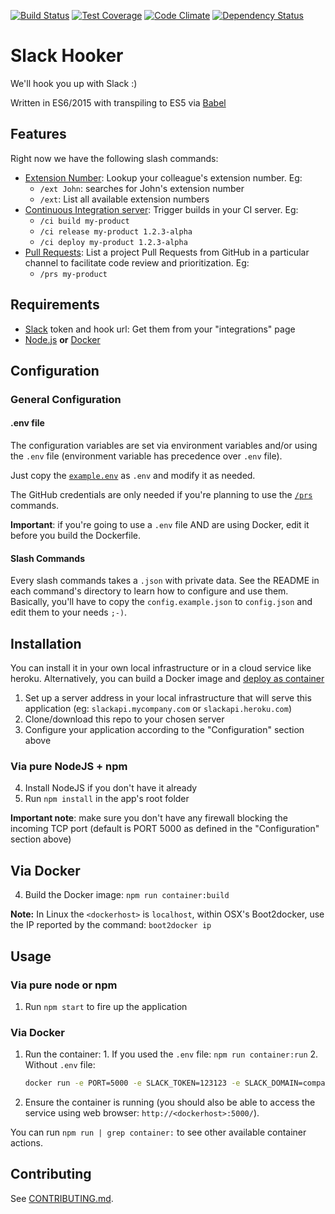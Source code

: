 [![Build Status](https://travis-ci.org/DataEasy/slack-hooker.svg)](https://travis-ci.org/DataEasy/slack-hooker)
[![Test Coverage](https://codeclimate.com/github/DataEasy/slack-hooker/badges/coverage.svg)](https://codeclimate.com/github/DataEasy/slack-hooker/coverage)
[![Code Climate](https://codeclimate.com/github/DataEasy/slack-hooker/badges/gpa.svg)](https://codeclimate.com/github/DataEasy/slack-hooker)
[![Dependency Status](https://david-dm.org/DataEasy/slack-hooker.svg)](https://david-dm.org/DataEasy/slack-hooker)

Slack Hooker
============

We'll hook you up with Slack :)

Written in ES6/2015 with transpiling to ES5 via [Babel](http://babeljs.io)

## Features

Right now we have the following slash commands:

* [Extension Number](./lib/slash-commands/ext/): Lookup your colleague's extension number. Eg:
  * `/ext John`: searches for John's extension number
  * `/ext`: List all available extension numbers
* [Continuous Integration server](./lib/slash-commands/ci/): Trigger builds in your CI server. Eg:
  * `/ci build my-product`
  * `/ci release my-product 1.2.3-alpha`
  * `/ci deploy my-product 1.2.3-alpha`
* [Pull Requests](./lib/slash-commands/prs/): List a project Pull Requests from GitHub in a particular channel to facilitate code review and prioritization. Eg:
  * `/prs my-product`

## Requirements

  * [Slack](https://slack.com/) token and hook url: Get them from your "integrations" page
  * [Node.js](http://nodejs.org/) **or** [Docker](https://www.docker.com/)

## Configuration

### General Configuration

#### .env file

The configuration variables are set via environment variables and/or using the `.env` file (environment variable has precedence over `.env` file).

Just copy the [`example.env`](./example.env) as `.env` and modify it as needed.

The GitHub credentials are only needed if you're planning to use the [`/prs`](./lib/slash-commands/prs/) commands.

**Important**: if you're going to use a `.env` file AND are using Docker, edit it before you build the Dockerfile.

#### Slash Commands

Every slash commands takes a `.json` with private data. See the README in each command's directory to learn how to configure  and use them. Basically, you'll have to copy the `config.example.json` to `config.json` and edit them to your needs `;-)`.

## Installation

You can install it in your own local infrastructure or in a cloud service like heroku.
Alternatively, you can build a Docker image and [deploy as container](#installation-using-docker)

  1. Set up a server address in your local infrastructure that will serve this application (eg: `slackapi.mycompany.com` or `slackapi.heroku.com`)
  2. Clone/download this repo to your chosen server
  3. Configure your application according to the "Configuration" section above

### Via pure NodeJS + npm

  4. Install NodeJS if you don't have it already
  5. Run `npm install` in the app's root folder

  **Important note**: make sure you don't have any firewall blocking the incoming TCP port (default is PORT 5000 as defined in the "Configuration" section above)

## Via Docker

  4. Build the Docker image: `npm run container:build`

**Note:** In Linux the `<dockerhost>` is `localhost`, within OSX's Boot2docker, use the IP reported by the command: `boot2docker ip`

## Usage

### Via pure node or npm

  1. Run `npm start` to fire up the application

### Via Docker

  1. Run the container:
    1. If you used the `.env` file: `npm run container:run`
    2. Without `.env` file:

     ```sh
     docker run -e PORT=5000 -e SLACK_TOKEN=123123 -e SLACK_DOMAIN=company -e SLACK_CHANNEL=channel -p 5000:5000 -d slack-hooker
     ```

  2. Ensure the container is running (you should also be able to access the service using web browser: `http://<dockerhost>:5000/`).

You can run `npm run | grep container:` to see other available container actions.

## Contributing

See [CONTRIBUTING.md](./CONTRIBUTING.md).
